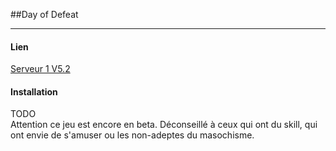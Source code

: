 ##Day of Defeat

----

#### Lien
[Serveur 1 V5.2](http://192.168.1.252/jeux/DoDS_V5.2.rar)  

#### Installation 

TODO  
Attention ce jeu est encore en beta. Déconseillé à ceux qui ont du skill, qui ont envie de s'amuser ou les non-adeptes du masochisme.